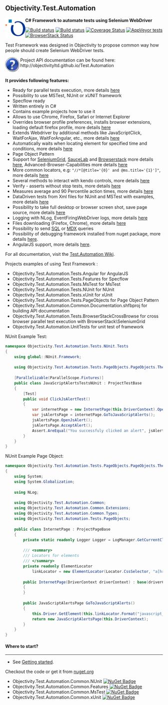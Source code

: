 ## Objectivity.Test.Automation
<img align="left" src="/Objectivity.Test.Automation.Common.Documentation/icons/Objectivity_logo_avatar.png">

**C# Framework to automate tests using Selenium WebDriver**

[![Build status](https://ci.appveyor.com/api/projects/status/p8p3bndotyknv7rk/branch/master?svg=true)](https://ci.appveyor.com/project/ObjectivityAdminsTeam/test-automation/branch/master)
[![Build status](https://ci.appveyor.com/api/projects/status/p8p3bndotyknv7rk?svg=true)](https://ci.appveyor.com/project/ObjectivityAdminsTeam/test-automation)
[![Coverage Status](https://img.shields.io/coveralls/github/ObjectivityLtd/Test.Automation.svg)](https://coveralls.io/github/ObjectivityLtd/Test.Automation)
[![AppVeyor tests](https://img.shields.io/appveyor/tests/ObjectivityAdminsTeam/test-automation.svg)](https://ci.appveyor.com/project/ObjectivityAdminsTeam/test-automation/build/tests)
[![BrowserStack Status](https://www.browserstack.com/automate/badge.svg?badge_key=TmV0eWg4WElNTVBER2M2YWZSYVc2UjFCS2tJWjV4TUEwOFFpb0FXdGZVND0tLTJqRkVubVhnQWd2NHlISkFnMlBsM0E9PQ==--f3a8ace2e27c1ddf49487dd172e969dcacef037d)](https://www.browserstack.com/automate/public-build/TmV0eWg4WElNTVBER2M2YWZSYVc2UjFCS2tJWjV4TUEwOFFpb0FXdGZVND0tLTJqRkVubVhnQWd2NHlISkFnMlBsM0E9PQ==--f3a8ace2e27c1ddf49487dd172e969dcacef037d)

Test Framework was designed in Objectivity to propose common way how people should create Selenium WebDriver tests.

<img align="left" src="/Objectivity.Test.Automation.Common.Documentation/icons/Help.png">
Project API documentation can be found here: http://objectivityltd.github.io/Test.Automation<br /><br />

**It provides following features:**
- Ready for parallel tests execution, more details [here](https://github.com/ObjectivityLtd/Test.Automation/wiki/Selenium%20Parallel%20tests%20execution)
- Possibility to use MSTest, NUnit or xUNIT framework
- Specflow ready
- Written entirely in C#
- Contains example projects how to use it
- Allows to use Chrome, Firefox, Safari or Internet Explorer
- Overrides browser profile preferences, installs browser extensions, loading default firefox profile, more details [here](https://github.com/ObjectivityLtd/Test.Automation/wiki/Override%20browser%20profile%20preferences,%20install%20browser%20extensions)
- Extends Webdriver by additional methods like JavaScriptClick, WaitForAjax, WaitForAngular, etc., more details [here](http://objectivityltd.github.io/Test.Automation/html/0872cc4d-63cc-c3d2-30e5-1f8debf56860.htm)
- Automatically waits when locating element for specified time and conditions, more details [here](http://objectivityltd.github.io/Test.Automation/html/6b3a28a9-75c6-bda7-e44e-962f1e91c477.htm)
- Page Object Pattern
- Support for [SeleniumGrid](https://github.com/SeleniumHQ/selenium/wiki/Grid2), [SauceLab](https://saucelabs.com/) and [Browserstack](https://www.browserstack.com/) more details [here](https://github.com/ObjectivityLtd/Test.Automation/wiki/Selenium-Grid-support), Advanced-Browser-Capabilities more details [here](https://github.com/ObjectivityLtd/Test.Automation/wiki/Advanced-Browser-Capabilities)
- More common locators, e.g: ```"//*[@title='{0}' and @ms.title='{1}']"```, more details [here](https://github.com/ObjectivityLtd/Test.Automation/wiki/More%20common%20locators)
- Several methods to interact with kendo controls, more details [here](https://github.com/ObjectivityLtd/Test.Automation/wiki/Interact%20with%20kendo%20controls)
- Verify - asserts without stop tests, more details [here](https://github.com/ObjectivityLtd/Test.Automation/wiki/Verify-asserts-without-stop-tests)
- Measures average and 90 Percentile action times, more details [here](https://github.com/ObjectivityLtd/Test.Automation/wiki/Performance%20measures)
- DataDriven tests from Xml files for NUnit and MSTest with examples, more details [here](https://github.com/ObjectivityLtd/Test.Automation/wiki/DataDriven-tests-from-Xml-files)
- Possibility to take full desktop or browser screen shot, save page source, more details [here](https://github.com/ObjectivityLtd/Test.Automation/wiki/Screen-shots:-full-desktop,-selenium.-PageSource-saving)
- Logging with NLog, EventFiringWebDriver logs, more details [here](https://github.com/ObjectivityLtd/Test.Automation/wiki/Logging)
- Files downloading (Firefox, Chrome), more details [here](https://github.com/ObjectivityLtd/Test.Automation/wiki/Downloading%20files)
- Possibility to send [SQL](http://objectivityltd.github.io/Test.Automation/html/e339b346-66a4-70e6-4c54-f9c30cb3131a.htm) or [MDX](http://objectivityltd.github.io/Test.Automation/html/39ae874a-89a0-c435-c701-f20b26f1695e.htm) queries
- Possibility of debugging framework installed from nuget package, more details [here](https://github.com/ObjectivityLtd/Test.Automation/wiki/Debugging-Test.Automation-framework).
- AngularJS support, more details [here](https://github.com/ObjectivityLtd/Test.Automation/wiki/Angular-support).

For all documentation, visit the [Test.Automation Wiki](https://github.com/ObjectivityLtd/Test.Automation/wiki).

Projects examples of using Test Framework :
- Objectivity.Test.Automation.Tests.Angular for AngularJS
- Objectivity.Test.Automation.Tests.Features for Specflow
- Objectivity.Test.Automation.Tests.MsTest for MsTest
- Objectivity.Test.Automation.Tests.NUnit for NUnit
- Objectivity.Test.Automation.Tests.xUnit for xUnit
- Objectivity.Test.Automation.Tests.PageObjects for Page Object Pattern
- Objectivity.Test.Automation.Common.Documentation.shfbproj for building API documentation
- Objectivity.Test.Automation.Tests.BrowserStackCrossBrowse for cross browser parallel test execution with BrowserStack\SeleniumGrid
- Objectivity.Test.Automation.UnitTests for unit test of framework

NUnit Example Test:

```csharp
namespace Objectivity.Test.Automation.Tests.NUnit.Tests
{
    using global::NUnit.Framework;

    using Objectivity.Test.Automation.Tests.PageObjects.PageObjects.TheInternet;

    [Parallelizable(ParallelScope.Fixtures)]
    public class JavaScriptAlertsTestsNUnit : ProjectTestBase
    {
        [Test]
        public void ClickJsAlertTest()
        {
            var internetPage = new InternetPage(this.DriverContext).OpenHomePage();
            var jsAlertsPage = internetPage.GoToJavaScriptAlerts();
            jsAlertsPage.OpenJsAlert();
            jsAlertsPage.AcceptAlert();
            Assert.AreEqual("You successfuly clicked an alert", jsAlertsPage.ResultText);
        }
    }
}

```

NUnit Example Page Object:

```csharp
namespace Objectivity.Test.Automation.Tests.PageObjects.PageObjects.TheInternet
{
    using System;
    using System.Globalization;

    using NLog;

    using Objectivity.Test.Automation.Common;
    using Objectivity.Test.Automation.Common.Extensions;
    using Objectivity.Test.Automation.Common.Types;
    using Objectivity.Test.Automation.Tests.PageObjects;

    public class InternetPage : ProjectPageBase
    {
        private static readonly Logger Logger = LogManager.GetCurrentClassLogger();

        /// <summary>
        /// Locators for elements
        /// </summary>
        private readonly ElementLocator
            linkLocator = new ElementLocator(Locator.CssSelector, "a[href='/{0}']");

        public InternetPage(DriverContext driverContext) : base(driverContext)
        {
        }

        public JavaScriptAlertsPage GoToJavaScriptAlerts()
        {
            this.Driver.GetElement(this.linkLocator.Format("javascript_alerts")).Click();
            return new JavaScriptAlertsPage(this.DriverContext);
        }
    }
}
```
		
#### Where to start?
-------------
- See [Getting started](https://github.com/ObjectivityLtd/Test.Automation/wiki/Getting%20started).

Checkout the code or get it from [nuget.org](https://www.nuget.org/packages?q=Objectivity.Test.Automation.Common)
- Objectivity.Test.Automation.Common.NUnit [![NuGet Badge](https://buildstats.info/nuget/Objectivity.Test.Automation.Common.NUnit)](https://www.nuget.org/packages/Objectivity.Test.Automation.Common.NUnit/)
- Objectivity.Test.Automation.Common.Features [![NuGet Badge](https://buildstats.info/nuget/Objectivity.Test.Automation.Common.Features)](https://www.nuget.org/packages/Objectivity.Test.Automation.Common.Features/)
- Objectivity.Test.Automation.Common.MsTest [![NuGet Badge](https://buildstats.info/nuget/Objectivity.Test.Automation.Common.MsTest)](https://www.nuget.org/packages/Objectivity.Test.Automation.Common.MsTest/)
- Objectivity.Test.Automation.Common.xUnit [![NuGet Badge](https://buildstats.info/nuget/Objectivity.Test.Automation.Common.xUnit)](https://www.nuget.org/packages/Objectivity.Test.Automation.Common.xUnit/)
